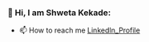  **<h3>👋 Hi, I am Shweta Kekade:</h3>**

- 📫 How to reach me [LinkedIn_Profile](https://www.linkedin.com/in/shweta-kekade-a5a01a205)

<!---
Shwet02/Shwet02 is a ✨ special ✨ repository because its `README.md` (this file) appears on your GitHub profile.
You can click the Preview link to take a look at your changes.
--->
